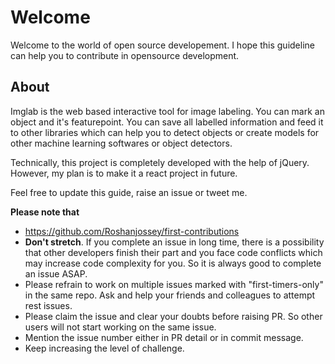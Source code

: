 # Welcome

Welcome to the world of open source developement. I hope this guideline can help you to contribute in opensource development.

## About
Imglab is the web based interactive tool for image labeling. You can mark an object and it's featurepoint. You can save all labelled information and feed it to other libraries which can help you to detect objects or create models for other machine learning softwares or object detectors.

Technically, this project is completely developed with the help of jQuery. However, my plan is to make it a react project in future.

Feel free to update this guide, raise an issue or tweet me.

**Please note that**

* https://github.com/Roshanjossey/first-contributions
* **Don't stretch**. If you complete an issue in long time, there is a possibility that other developers finish their part and you face code conflicts which may increase code complexity for you. So it is always good to complete an issue ASAP. 
* Please refrain to work on multiple issues marked with "first-timers-only" in the same repo. Ask and help your friends and colleagues to attempt rest issues.
* Please claim the issue and clear your doubts before raising PR. So other users will not start working on the same issue.
* Mention the issue number either in PR detail or in commit message.
* Keep increasing the level of challenge.
